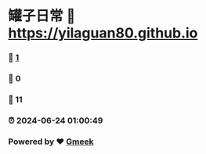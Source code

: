 # 罐子日常 :link: https://yilaguan80.github.io 
### :page_facing_up: [1](https://yilaguan80.github.io/tag.html) 
### :speech_balloon: 0 
### :hibiscus: 11 
### :alarm_clock: 2024-06-24 01:00:49 
### Powered by :heart: [Gmeek](https://github.com/Meekdai/Gmeek)
